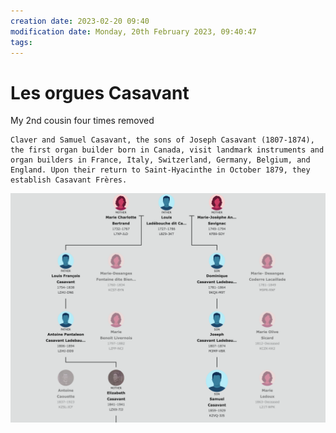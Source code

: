 ```yaml
---
creation date: 2023-02-20 09:40
modification date: Monday, 20th February 2023, 09:40:47
tags: 
---
```


# Les orgues Casavant

My 2nd cousin four times removed

```
Claver and Samuel Casavant, the sons of Joseph Casavant (1807-1874), the first organ builder born in Canada, visit landmark instruments and organ builders in France, Italy, Switzerland, Germany, Belgium, and England. Upon their return to Saint-Hyacinthe in October 1879, they establish Casavant Frères.
```

![casavant-elizabeth-second-cousin to samual-casavant fondateur des orgues casavants](attachments/casavant-elizabeth-second-cousin%20to%20samual-casavant%20fondateur%20des%20orgues%20casavants.png)
